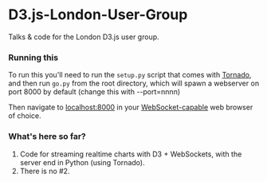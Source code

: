 # D3.js-London-User-Group

Talks & code for the London D3.js user group.

### Running this
To run this you'll need to run the `setup.py` script that comes with
[Tornado][1], and then run `go.py` from the root directory, which will spawn
a webserver on port 8000 by default (change this with --port=nnnn)

Then navigate to [localhost:8000](http://localhost:8000) in your [WebSocket-capable][2]
web browser of choice.

### What's here so far?
1. Code for streaming realtime charts with D3 + WebSockets, with the server end in Python (using Tornado).
1. There is no #2.

[1]: http://www.tornadoweb.org
[2]: http://caniuse.com/websockets
